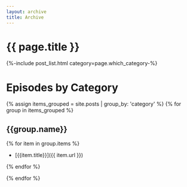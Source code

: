 ```yaml
---
layout: archive
title: Archive
---
```


<h1>{{ page.title }}</h1>

{%-include post_list.html category=page.which_category-%}

<h1> Episodes by Category </h1>

{% assign items_grouped = site.posts | group_by: 'category' %}
{% for group in items_grouped %}

## {{group.name}}

{% for item in group.items %}

* [{{item.title}}]({{ item.url }})

{% endfor %}

{% endfor %}

